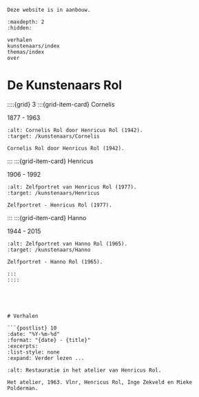 ```{warning}
Deze website is in aanbouw.
```

```{toctree}
:maxdepth: 2
:hidden:

verhalen
kunstenaars/index
themas/index
over
```

# De Kunstenaars Rol

::::{grid} 3
:::{grid-item-card}  Cornelis

1877 - 1963

```{figure}  /images/Cornelis_Rol_1942_olieverf.bmp
:alt: Cornelis Rol door Henricus Rol (1942).
:target: /kunstenaars/Cornelis

Cornelis Rol door Henricus Rol (1942).
```

:::
:::{grid-item-card}  Henricus

1906 - 1992

```{figure}  /images/Henricus_zelfportret_1977.jpg
:alt: Zelfportret van Henricus Rol (1977).
:target: /kunstenaars/Henricus

Zelfportret - Henricus Rol (1977).
```

:::
:::{grid-item-card}  Hanno

1944 - 2015

```{figure}  /images/Hanno_zelfportret.png
:alt: Zelfportret van Hanno Rol (1965).
:target: /kunstenaars/Hanno

Zelfportret - Hanno Rol (1965).

:::
::::





# Verhalen

```{postlist} 10
:date: "%Y-%m-%d"
:format: "{date} - {title}"
:excerpts:
:list-style: none
:expand: Verder lezen ...
```

```{figure} images/00036.bmp
:alt: Restauratie in het atelier van Henricus Rol.

Het atelier, 1963. Vlnr, Henricus Rol, Inge Zekveld en Mieke Polderman.
```
